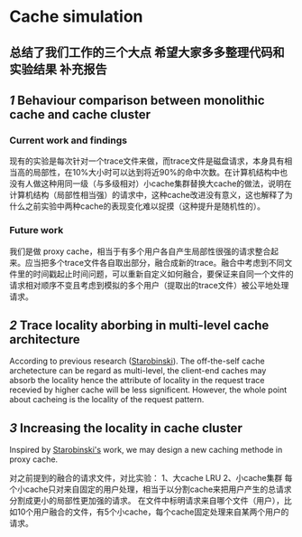 # Cache simulation

## 总结了我们工作的三个大点 希望大家多多整理代码和实验结果 补充报告

## *1* Behaviour comparison between monolithic cache and cache cluster

### Current work and findings

现有的实验是每次针对一个trace文件来做，而trace文件是磁盘请求，本身具有相当高的局部性，在10%大小时可以达到将近90%的命中次数。在计算机结构中也没有人做这种用同一级（与多级相对）小cache集群替换大cache的做法，说明在计算机结构（局部性相当强）的请求中，这种cache改进没有意义，这也解释了为什么之前实验中两种cache的表现变化难以捉摸（这种提升是随机性的）。

### Future work

我们是做 proxy cache，相当于有多个用户各自产生局部性很强的请求整合起来。应当把多个trace文件各自取出部分，融合成新的trace。融合中考虑到不同文件里的时间戳起止时间问题，可以重新自定义如何融合，要保证来自同一个文件的请求相对顺序不变且考虑到模拟的多个用户（提取出的trace文件）被公平地处理请求。

## *2* Trace locality aborbing in multi-level cache architecture

According to previous research ([Starobinski](https://github.com/Peixuan670/cache_simulation/blob/master/reference/Probabilistic%20Methods%20for%20Web%20Caching.pdf)). The off-the-self cache archetecture can be regard as multi-level, the client-end caches may absorb the locality hence the attribute of locality in the request trace recevied by higher cache will be less significent. However, the whole point about cacheing is the locality of the request pattern.  

## *3* Increasing the locality in cache cluster

Inspired by [Starobinski's](https://github.com/Peixuan670/cache_simulation/blob/master/reference/Probabilistic%20Methods%20for%20Web%20Caching.pdf) work, we may design a new caching methode in proxy cache.  

对之前提到的融合的请求文件，对比实验：
1、大cache LRU
2、小cache集群 每个小cache只对来自固定的用户处理，相当于以分割cache来把用户产生的总请求分割成更小的局部性更加强的请求。
在文件中标明请求来自哪个文件（用户），比如10个用户融合的文件，有5个小cache，每个cache固定处理来自某两个用户的请求。

